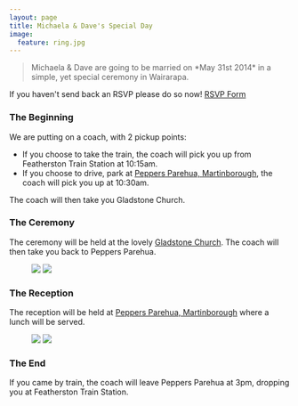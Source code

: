 ```yaml
---
layout: page
title: Michaela & Dave's Special Day
image:
  feature: ring.jpg
---
```


<blockquote>
	<p>Michaela & Dave are going to be married on *May 31st 2014* in a simple, yet special ceremony in Wairarapa.</p>
</blockquote>

If you haven't send back an RSVP please do so now! <a href="https://docs.google.com/a/harris.org.nz/forms/d/1j5iuLIHSixqdER17NgEvqR1MKODKS1E-cBv2mRfX1x8/viewform" class="btn" target="_blank">RSVP Form</a>

### The Beginning

We are putting on a coach, with 2 pickup points:

* If you choose to take the train, the coach will pick you up from Featherston Train Station at 10:15am.
* If you choose to drive, park at [Peppers Parehua, Martinborough](http://www.peppers.co.nz/parehua/), the coach will pick you up at 10:30am.    

The coach will then take you Gladstone Church.

### The Ceremony

The ceremony will be held at the lovely [Gladstone Church](https://sites.google.com/site/gladstonechurch/). The coach will then take you back to Peppers Parehua.

<figure class="half">
  <img src="http://ih2.redbubble.net/image.4251772.1220/flat,550x550,075,f.jpg"/>
  <img src="http://2.bp.blogspot.com/-wBC9xzglr3M/UosmUfRECGI/AAAAAAAADcE/Dd5_eW-efmU/s1600/GladstoneNOV_3798.jpg" />
</figure>

### The Reception

The reception will be held at [Peppers Parehua, Martinborough](http://www.peppers.co.nz/parehua/) where a lunch will be served.

<figure class="half">
  <img src="http://www.peppers.co.nz/portals/3/Assets/Parehua/Refresh/666x300-Peppers_Parehua_con.jpg"/>
  <img src="http://www.peppers.co.nz/portals/3/Assets/Parehua/Refresh/461x307_Terrace_Bar_Space_small.jpg" />
</figure>

### The End

If you came by train, the coach will leave Peppers Parehua at 3pm, dropping you at Featherston Train Station.